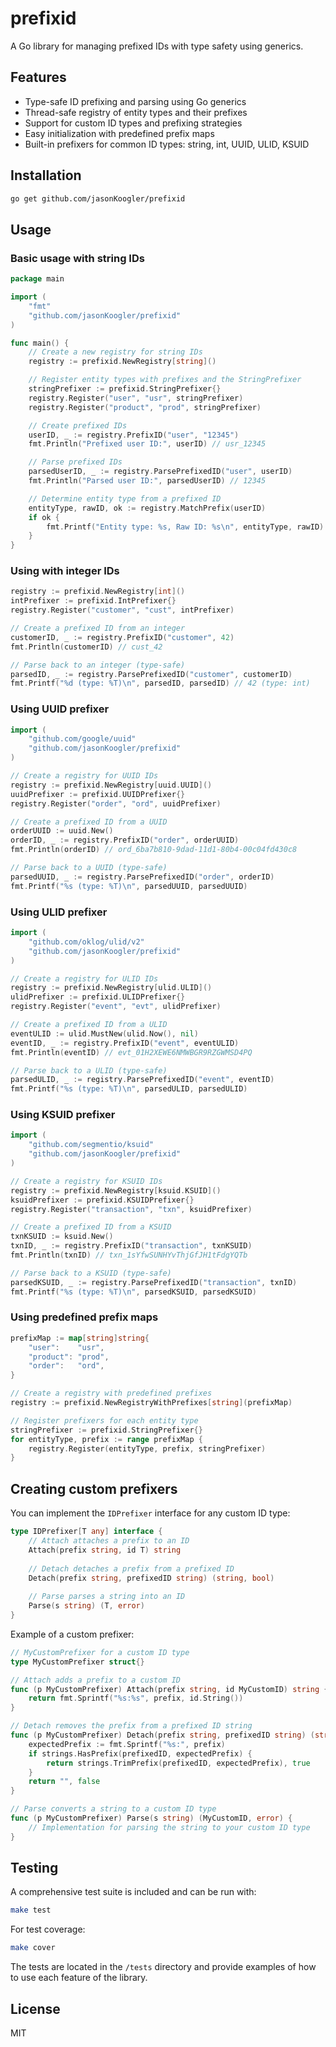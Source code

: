 # prefixid

A Go library for managing prefixed IDs with type safety using generics.

## Features

- Type-safe ID prefixing and parsing using Go generics
- Thread-safe registry of entity types and their prefixes
- Support for custom ID types and prefixing strategies
- Easy initialization with predefined prefix maps
- Built-in prefixers for common ID types: string, int, UUID, ULID, KSUID

## Installation

```bash
go get github.com/jasonKoogler/prefixid
```

## Usage

### Basic usage with string IDs

```go
package main

import (
	"fmt"
	"github.com/jasonKoogler/prefixid"
)

func main() {
	// Create a new registry for string IDs
	registry := prefixid.NewRegistry[string]()

	// Register entity types with prefixes and the StringPrefixer
	stringPrefixer := prefixid.StringPrefixer{}
	registry.Register("user", "usr", stringPrefixer)
	registry.Register("product", "prod", stringPrefixer)

	// Create prefixed IDs
	userID, _ := registry.PrefixID("user", "12345")
	fmt.Println("Prefixed user ID:", userID) // usr_12345

	// Parse prefixed IDs
	parsedUserID, _ := registry.ParsePrefixedID("user", userID)
	fmt.Println("Parsed user ID:", parsedUserID) // 12345

	// Determine entity type from a prefixed ID
	entityType, rawID, ok := registry.MatchPrefix(userID)
	if ok {
		fmt.Printf("Entity type: %s, Raw ID: %s\n", entityType, rawID)
	}
}
```

### Using with integer IDs

```go
registry := prefixid.NewRegistry[int]()
intPrefixer := prefixid.IntPrefixer{}
registry.Register("customer", "cust", intPrefixer)

// Create a prefixed ID from an integer
customerID, _ := registry.PrefixID("customer", 42)
fmt.Println(customerID) // cust_42

// Parse back to an integer (type-safe)
parsedID, _ := registry.ParsePrefixedID("customer", customerID)
fmt.Printf("%d (type: %T)\n", parsedID, parsedID) // 42 (type: int)
```

### Using UUID prefixer

```go
import (
	"github.com/google/uuid"
	"github.com/jasonKoogler/prefixid"
)

// Create a registry for UUID IDs
registry := prefixid.NewRegistry[uuid.UUID]()
uuidPrefixer := prefixid.UUIDPrefixer{}
registry.Register("order", "ord", uuidPrefixer)

// Create a prefixed ID from a UUID
orderUUID := uuid.New()
orderID, _ := registry.PrefixID("order", orderUUID)
fmt.Println(orderID) // ord_6ba7b810-9dad-11d1-80b4-00c04fd430c8

// Parse back to a UUID (type-safe)
parsedUUID, _ := registry.ParsePrefixedID("order", orderID)
fmt.Printf("%s (type: %T)\n", parsedUUID, parsedUUID)
```

### Using ULID prefixer

```go
import (
	"github.com/oklog/ulid/v2"
	"github.com/jasonKoogler/prefixid"
)

// Create a registry for ULID IDs
registry := prefixid.NewRegistry[ulid.ULID]()
ulidPrefixer := prefixid.ULIDPrefixer{}
registry.Register("event", "evt", ulidPrefixer)

// Create a prefixed ID from a ULID
eventULID := ulid.MustNew(ulid.Now(), nil)
eventID, _ := registry.PrefixID("event", eventULID)
fmt.Println(eventID) // evt_01H2XEWE6NMWBGR9RZGWMSD4PQ

// Parse back to a ULID (type-safe)
parsedULID, _ := registry.ParsePrefixedID("event", eventID)
fmt.Printf("%s (type: %T)\n", parsedULID, parsedULID)
```

### Using KSUID prefixer

```go
import (
	"github.com/segmentio/ksuid"
	"github.com/jasonKoogler/prefixid"
)

// Create a registry for KSUID IDs
registry := prefixid.NewRegistry[ksuid.KSUID]()
ksuidPrefixer := prefixid.KSUIDPrefixer{}
registry.Register("transaction", "txn", ksuidPrefixer)

// Create a prefixed ID from a KSUID
txnKSUID := ksuid.New()
txnID, _ := registry.PrefixID("transaction", txnKSUID)
fmt.Println(txnID) // txn_1sYfwSUNHYvThjGfJH1tFdgYQTb

// Parse back to a KSUID (type-safe)
parsedKSUID, _ := registry.ParsePrefixedID("transaction", txnID)
fmt.Printf("%s (type: %T)\n", parsedKSUID, parsedKSUID)
```

### Using predefined prefix maps

```go
prefixMap := map[string]string{
    "user":    "usr",
    "product": "prod",
    "order":   "ord",
}

// Create a registry with predefined prefixes
registry := prefixid.NewRegistryWithPrefixes[string](prefixMap)

// Register prefixers for each entity type
stringPrefixer := prefixid.StringPrefixer{}
for entityType, prefix := range prefixMap {
    registry.Register(entityType, prefix, stringPrefixer)
}
```

## Creating custom prefixers

You can implement the `IDPrefixer` interface for any custom ID type:

```go
type IDPrefixer[T any] interface {
    // Attach attaches a prefix to an ID
    Attach(prefix string, id T) string
    
    // Detach detaches a prefix from a prefixed ID
    Detach(prefix string, prefixedID string) (string, bool)
    
    // Parse parses a string into an ID
    Parse(s string) (T, error)
}
```

Example of a custom prefixer:

```go
// MyCustomPrefixer for a custom ID type
type MyCustomPrefixer struct{}

// Attach adds a prefix to a custom ID
func (p MyCustomPrefixer) Attach(prefix string, id MyCustomID) string {
    return fmt.Sprintf("%s:%s", prefix, id.String())
}

// Detach removes the prefix from a prefixed ID string
func (p MyCustomPrefixer) Detach(prefix string, prefixedID string) (string, bool) {
    expectedPrefix := fmt.Sprintf("%s:", prefix)
    if strings.HasPrefix(prefixedID, expectedPrefix) {
        return strings.TrimPrefix(prefixedID, expectedPrefix), true
    }
    return "", false
}

// Parse converts a string to a custom ID type
func (p MyCustomPrefixer) Parse(s string) (MyCustomID, error) {
    // Implementation for parsing the string to your custom ID type
}
```

## Testing

A comprehensive test suite is included and can be run with:

```bash
make test
```

For test coverage:

```bash
make cover
```

The tests are located in the `/tests` directory and provide examples of how to use each feature of the library.

## License

MIT
